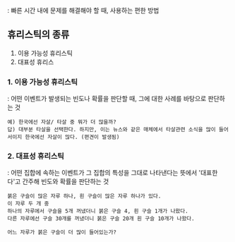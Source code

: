 : 빠른 시간 내에 문제를 해결해야 할 때, 사용하는 편한 방법

## 휴리스틱의 종류
1. 이용 가능성 휴리스틱
2. 대표성 휴리스

### 1. 이용 가능성 휴리스틱
: 어떤 이벤트가 발생되는 빈도나 확률을 판단할 때, 그에 대한 사례를 바탕으로 판단하는 것

```
예) 한국에선 자살/ 타살 중 뭐가 더 많을까?
답) 대부분 타살을 선택한다. 하지만, 이는 뉴스와 같은 매체에서 타살관련 소식을 많이 들어서이지 한국에선 자살이 많다. (편견이 발생됨)
```

### 2. 대표성 휴리스틱
: 어떤 집합에 속하는 이벤트가 그 집합의 특성을 그대로 나타낸다는 뜻에서 '대표한다'고 간주해 빈도와 확률을 판단하는 것

```
붉은 구슬이 많은 자루 하나, 흰 구슬이 많은 자루 하나가 있다.
이 자루 두 개 중 
하나의 자루에서 구슬을 5개 꺼냈더니 붉은 구슬 4, 흰 구슬 1개가 나왔다.
다른 자루에선 구슬 30개를 꺼냈더니 붉은 구슬 20개 흰 구슬 10개가 나왔다.

어느 자루가 붉은 구슬이 더 많이 들어있는가?
```